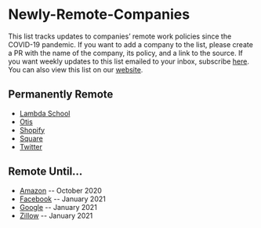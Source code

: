 # Newly-Remote-Companies
This list tracks updates to companies’ remote work policies since the COVID-19 pandemic. If you want to add a company to the list, please create a PR with the name of the company, its policy, and a link to the source. If you want weekly updates to this list emailed to your inbox, subscribe [here](http://eepurl.com/g4mVkb). You can also view this list on our [website](https://lifeshack.io/remote/).

## Permanently Remote
* [Lambda School](https://twitter.com/Austen/status/1260659150817640448?s=20)
* [Otis](https://twitter.com/mikekarnj/status/1252945724108668928?ref_src=twsrc%5Etfw%7Ctwcamp%5Etweetembed%7Ctwterm%5E1252945724108668928&ref_url=https%3A%2F%2Favc.com%2F2020%2F05%2Flocation-and-work%2F)
* [Shopify](https://twitter.com/tobi/status/1263483496087064579)
* [Square](https://www.theverge.com/2020/5/18/21261798/square-employees-work-from-home-remote-premanent-policy-ceo)
* [Twitter](https://techcrunch.com/2020/05/12/twitter-says-staff-can-continue-working-from-home-permanently/)

## Remote Until...
* [Amazon](https://www.cnn.com/2020/05/08/tech/tech-companies-working-remotely-2020/index.html) -- October 2020
* [Facebook](https://www.cnn.com/2020/05/08/tech/tech-companies-working-remotely-2020/index.html) -- January 2021
* [Google](https://www.cnn.com/2020/05/08/tech/tech-companies-working-remotely-2020/index.html) -- January 2021
* [Zillow](https://www.cnn.com/2020/05/08/tech/tech-companies-working-remotely-2020/index.html) -- January 2021


